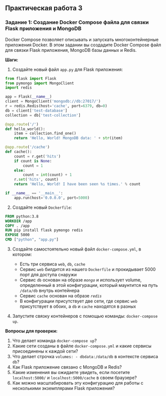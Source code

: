 ##  Практическая работа 3
### Задание 1: Создание Docker Compose файла для связки Flask приложения и MongoDB

Docker Compose позволяет описывать и запускать многоконтейнерные приложения Docker. В этом задании вы создадите Docker Compose файл для связки Flask приложения, MongoDB базы данных и Redis.

**Шаги:**

1. Создайте новый файл `app.py` для Flask приложения:

```python
from flask import Flask
from pymongo import MongoClient
import redis

app = Flask(__name__)
client = MongoClient('mongodb://db:27017/')
r = redis.Redis(host='cache', port=6379, db=0)
db = client['test-database']
collection = db['test-collection']

@app.route('/')
def hello_world():
    item = collection.find_one()
    return 'Hello, World! MongoDB data: ' + str(item)

@app.route('/cache')
def cache():
    count = r.get('hits')
    if count is None:
        count = 1
    else:
        count = int(count) + 1
    r.set('hits', count)
    return 'Hello, World! I have been seen %s times.' % count

if __name__ == '__main__':
    app.run(host='0.0.0.0', port=5000)
```

2. Создайте новый `Dockerfile`:

```Dockerfile
FROM python:3.8
WORKDIR /app
COPY . /app
RUN pip install flask pymongo redis
EXPOSE 5000
CMD ["python", "app.py"]
```

3. Создайте самостоятельно новый файл `docker-compose.yml`, в котором:
	- Есть три сервиса `web`, `db`, `cache`
	- Сервис `web` билдится из нашего `Dockerfile`  и прокидывает 5000 порт для доступа снаружи
	- Сервис `db` основан на образе *`mongo`* и использует volume, определенный в этой конфигурации, который маунтится на путь `/data/db` внутрь контейнера
	- Сервис `cache` основан на образе *`redis`*
	- В конфигурации присутствует две сети, где сервис `web` присутствует в обоих, а `db` и `cache` находятся в разных

4. Запустите связку контейнеров с помощью команды: `docker-compose up`.

**Вопросы для проверки:**

1. Что делает команда `docker-compose up`?
2. Какие сети созданы в файле `docker-compose.yml` и какие сервисы присоединены к каждой сети?
3. Что делает строчка `volumes: - dbdata:/data/db` в контексте сервиса `db`?
4. Как Flask приложение связано с MongoDB и Redis?
5. Какие изменения вы ожидаете увидеть, если посетите `localhost:5000/` и `localhost:5000/cache` в своем браузере?
6. Как можно масштабировать эту конфигурацию для работы с несколькими экземплярами Flask приложения?